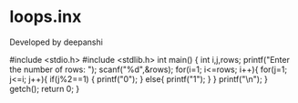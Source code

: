 # loops.inx
Developed by deepanshi

#include <stdio.h>
#include <stdlib.h>
int main()
{
    int i,j,rows;
    printf("Enter the number of rows: ");
    scanf("%d",&rows);
    for(i=1; i<=rows; i++){
        for(j=1; j<=i; j++){
            if(j%2==1)
            {
                printf("0");
            }
            else{
                printf("1");
            }
        }
        printf("\n");
    }
    getch();
    return 0;
}
